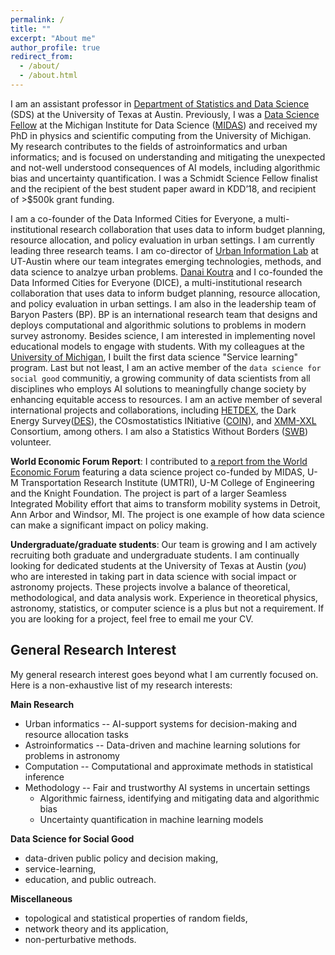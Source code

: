 ```yaml
---
permalink: /
title: ""
excerpt: "About me"
author_profile: true
redirect_from: 
  - /about/
  - /about.html
---
```



I am an assistant professor in [Department of Statistics and Data Science](https://stat.utexas.edu/) (SDS) at the University of Texas at Austin. Previously, I was a [Data Science Fellow](https://midas.umich.edu/fellows/) at the Michigan Institute for Data Science ([MIDAS](https://midas.umich.edu/)) and received my PhD in physics and scientific computing from the University of Michigan. My research contributes to the fields of astroinformatics and urban informatics; and is focused on understanding and mitigating the unexpected and not-well understood consequences of AI models, including algorithmic bias and uncertainty quantification. I was a Schmidt Science Fellow finalist and the recipient of the best student paper award in KDD’18, and recipient of >$500k grant funding. 

I am a co-founder of the Data Informed Cities for Everyone, a multi-institutional research collaboration that uses data to inform budget planning, resource allocation, and policy evaluation in urban settings. I am currently leading three research teams. I am co-director of [Urban Information Lab](https://soa.utexas.edu/node/7701) at UT-Austin where our team integrates emerging technologies, methods, and data science to analzye urban problems. [Danai Koutra](https://web.eecs.umich.edu/~dkoutra/) and I co-founded the Data Informed Cities for Everyone (DICE), a multi-institutional research collaboration that uses data to inform budget planning, resource allocation, and policy evaluation in urban settings. I am also in the leadership team of Baryon Pasters (BP). BP is an international research team that designs and deploys computational and algorithmic solutions to problems in modern survey astronomy. Besides science, I am interested in implementing novel educational models to engage with students. With my colleagues at the [University of Michigan](https://www.umich.edu/), I built the first data science "Service learning" program. Last but not least, I am an active member of the ``data science for social good`` communitiy, a growing community of data scientists from all disciplines who employs AI solutions to meaningfully change society by enhancing equitable access to resources. I am an active member of several international projects and collaborations, including [HETDEX](https://hetdex.org/), the Dark Energy Survey([DES](https://www.darkenergysurvey.org/)), the COsmostatistics INitiative ([COIN](https://cosmostatistics-initiative.org/)), and [XMM-XXL](http://irfu.cea.fr/xxl) Consortium, among others. I am also a Statistics Without Borders ([SWB](https://swb.wildapricot.org/)) volunteer. 

**World Economic Forum Report**: I contributed to [a report from the World Economic Forum](https://www.weforum.org/reports/digitizing-and-transforming-mobility-systems-lessons-from-the-detroit-region) featuring a data science project co-funded by MIDAS, U-M Transportation Research Institute (UMTRI), U-M College of Engineering and the Knight Foundation. The project is part of a larger Seamless Integrated Mobility effort that aims to transform mobility systems in Detroit, Ann Arbor and Windsor, MI. The project is one example of how data science can make a significant impact on policy making. 

**Undergraduate/graduate students**: Our team is growing and I am actively recruiting both graduate and undergraduate students. I am continually looking for dedicated students at the University of Texas at Austin (*you*) who are interested in taking part in data science with social impact or astronomy projects. These projects involve a balance of theoretical, methodological, and data analysis work. Experience in theoretical physics, astronomy, statistics, or computer science is a plus but not a requirement. If you are looking for a project, feel free to email me your CV.


General Research Interest
------
My general research interest goes beyond what I am currently focused on. Here is a non-exhaustive list of my research interests:


**Main Research**

- Urban informatics -- AI-support systems for decision-making and resource allocation tasks 
- Astroinformatics -- Data-driven and machine learning solutions for problems in astronomy 
- Computation -- Computational and approximate methods in statistical inference 
- Methodology -- Fair and trustworthy AI systems in uncertain settings 
  - Algorithmic fairness, identifying and mitigating data and algorithmic bias 
  - Uncertainty quantification in machine learning models 
  

**Data Science for Social Good**

- data-driven public policy and decision making,
- service-learning,
- education, and public outreach.

**Miscellaneous** 

- topological and statistical properties of random fields,
- network theory and its application,
- non-perturbative methods.


